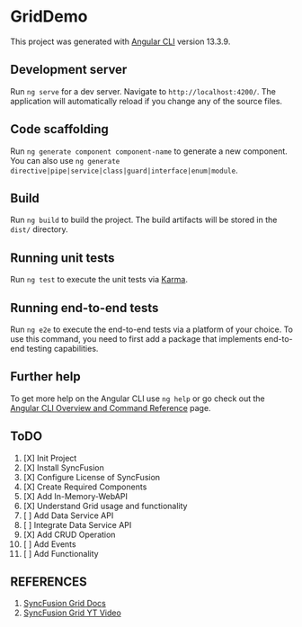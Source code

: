 # GridDemo

This project was generated with [Angular CLI](https://github.com/angular/angular-cli) version 13.3.9.

## Development server

Run `ng serve` for a dev server. Navigate to `http://localhost:4200/`. The application will automatically reload if you change any of the source files.

## Code scaffolding

Run `ng generate component component-name` to generate a new component. You can also use `ng generate directive|pipe|service|class|guard|interface|enum|module`.

## Build

Run `ng build` to build the project. The build artifacts will be stored in the `dist/` directory.

## Running unit tests

Run `ng test` to execute the unit tests via [Karma](https://karma-runner.github.io).

## Running end-to-end tests

Run `ng e2e` to execute the end-to-end tests via a platform of your choice. To use this command, you need to first add a package that implements end-to-end testing capabilities.

## Further help

To get more help on the Angular CLI use `ng help` or go check out the [Angular CLI Overview and Command Reference](https://angular.io/cli) page.

## ToDO

1. [X] Init Project
2. [X] Install SyncFusion
3. [X] Configure License of SyncFusion
4. [X] Create Required Components
5. [X] Add In-Memory-WebAPI
6. [X] Understand Grid usage and functionality
7. [ ] Add Data Service API
8. [ ] Integrate Data Service API
9. [X] Add CRUD Operation
10. [ ] Add Events
11. [ ] Add Functionality


## REFERENCES

1. [SyncFusion Grid Docs](https://ej2.syncfusion.com/angular/documentation/grid/getting-started/)
2. [SyncFusion Grid YT Video](https://www.youtube.com/watch?v=D4P3mwziISE)

